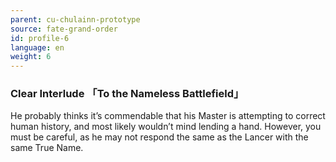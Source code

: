 ```yaml
---
parent: cu-chulainn-prototype
source: fate-grand-order
id: profile-6
language: en
weight: 6
---
```


### Clear Interlude 「To the Nameless Battlefield」

He probably thinks it’s commendable that his Master is attempting to correct human history, and most likely wouldn’t mind lending a hand.
However, you must be careful, as he may not respond the same as the Lancer with the same True Name.
